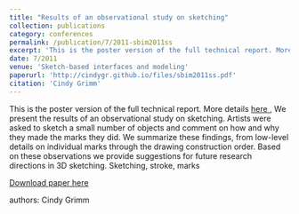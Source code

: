 ```yaml
---
title: "Results of an observational study on sketching"
collection: publications
category: conferences
permalink: /publication/7/2011-sbim2011ss
excerpt: 'This is the poster version of the full technical report. More details <a href=\&quot;drawing.htm\&quot;> here </a>, We present the results of an observational study on sketching. Artists were asked to sketch a small number of objects and comment on how and why they made the marks they did. We summarize these findings,  from low-level details on individual marks through the drawing construction order. Based on these observations we provide suggestions for future research directions in 3D sketching. Sketching,  stroke,  marks, '
date: 7/2011
venue: 'Sketch-based interfaces and modeling'
paperurl: 'http://cindygr.github.io/files/sbim2011ss.pdf'
citation: 'Cindy Grimm'
---
```

This is the poster version of the full technical report. More details <a href=\&quot;drawing.htm\&quot;> here </a>, We present the results of an observational study on sketching. Artists were asked to sketch a small number of objects and comment on how and why they made the marks they did. We summarize these findings,  from low-level details on individual marks through the drawing construction order. Based on these observations we provide suggestions for future research directions in 3D sketching. Sketching,  stroke,  marks

[Download paper here](http://cindygr.github.io/files/sbim2011ss.pdf)

authors: Cindy Grimm